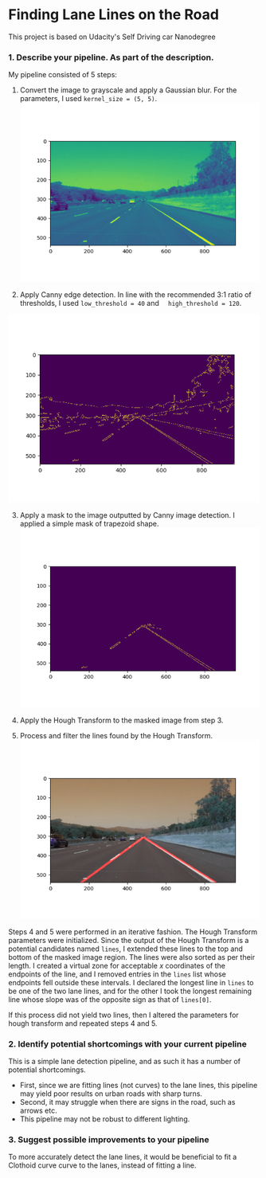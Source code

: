 # **Finding Lane Lines on the Road**

This project is based on Udacity's Self Driving car Nanodegree

### 1. Describe your pipeline. As part of the description.

My pipeline consisted of 5 steps:

1. Convert the image to grayscale and apply a Gaussian blur.  For the parameters, I used `kernel_size = (5, 5)`.
![alt text](./output_images/Figure_2.png?raw=true)

2. Apply Canny edge detection.  In line with the recommended 3:1 ratio of thresholds, I used `low_threshold = 40` 
and `  high_threshold = 120`.

![alt text](./output_images/Figure_3.png?raw=true)

3. Apply a mask to the image outputted by Canny image detection.  I applied a simple mask of trapezoid shape. 
![alt text](./output_images/Figure_4.png?raw=true)

4. Apply the Hough Transform to the masked image from step 3. 

5. Process and filter the lines found by the Hough Transform.
![alt text](./output_images/Figure_5.png?raw=true)

Steps 4 and 5 were performed in an iterative fashion. The Hough Transform parameters were initialized. Since the output of the Hough Transform is a potential candidates  named `lines`, I extended these lines to the top and bottom of the masked image region. The lines were also sorted as per their length. I created a virtual zone for acceptable *x* coordinates of the endpoints of the line, and I removed entries in the `lines` list whose endpoints fell outside these intervals.  I declared the longest line in `lines` to be one of the two lane lines, and for the other I took the longest remaining line whose slope was of the opposite sign as that of `lines[0]`.

If this process did not yield two lines, then I altered the parameters for hough transform and repeated steps 4 and 5.



### 2. Identify potential shortcomings with your current pipeline

This is a simple lane detection pipeline, and as such it has a number of potential shortcomings.

* First, since we are fitting lines (not curves) to the lane lines, this pipeline may yield poor results on urban roads with sharp turns. 
* Second, it may struggle when there are signs in the road, such as arrows etc. 
* This pipeline may not be robust to different lighting.



### 3. Suggest possible improvements to your pipeline

To more accurately detect the lane lines, it would be beneficial to fit a Clothoid curve curve to the lanes, instead of fitting a line.
